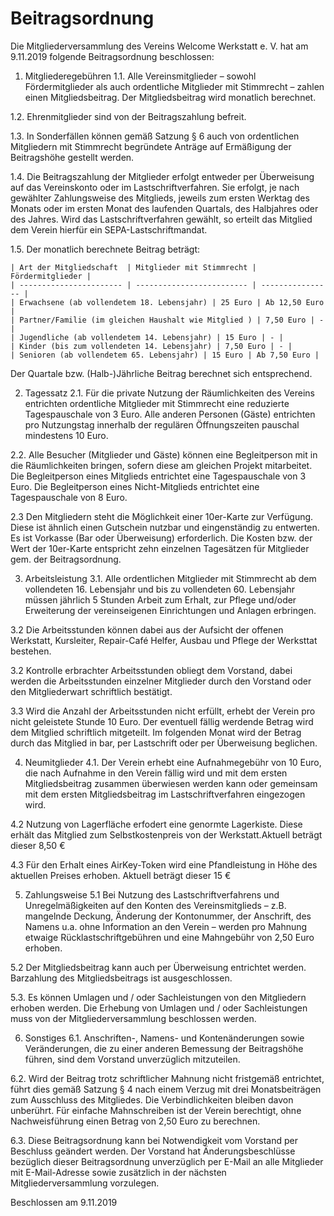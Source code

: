 # Beitragsordnung

Die Mitgliederversammlung des Vereins Welcome Werkstatt e. V. hat am 9.11.2019 folgende Beitragsordnung beschlossen:

1. Mitgliederegebühren
1.1. Alle Vereinsmitglieder – sowohl Fördermitglieder als auch ordentliche Mitglieder mit Stimmrecht – zahlen einen Mitgliedsbeitrag. Der Mitgliedsbeitrag wird monatlich berechnet.

1.2. Ehrenmitglieder sind von der Beitragszahlung befreit. 

1.3. In Sonderfällen können gemäß Satzung § 6 auch von ordentlichen Mitgliedern mit Stimmrecht begründete Anträge auf Ermäßigung der Beitragshöhe gestellt werden.

1.4. Die Beitragszahlung der Mitglieder erfolgt entweder per Überweisung auf das Vereinskonto oder im Lastschriftverfahren. Sie erfolgt, je nach gewählter Zahlungsweise des Mitglieds, jeweils zum ersten Werktag des Monats oder im ersten Monat des laufenden Quartals, des Halbjahres oder des Jahres. Wird das Lastschriftverfahren gewählt, so erteilt das Mitglied dem Verein hierfür ein SEPA-Lastschriftmandat.

1.5. Der monatlich berechnete Beitrag beträgt:

    | Art der Mitgliedschaft  | Mitglieder mit Stimmrecht | Fördermitglieder |
    | ----------------------- | ------------------------- | ---------------- |
    | Erwachsene (ab vollendetem 18. Lebensjahr) | 25 Euro | Ab 12,50 Euro |
    | Partner/Familie (im gleichen Haushalt wie Mitglied ) | 7,50 Euro | - |
    | Jugendliche (ab vollendetem 14. Lebensjahr) | 15 Euro | - |
    | Kinder (bis zum vollendeten 14. Lebensjahr) | 7,50 Euro | - |
    | Senioren (ab vollendetem 65. Lebensjahr) | 15 Euro | Ab 7,50 Euro |

Der Quartale bzw. (Halb-)Jährliche Beitrag berechnet sich entsprechend.


2. Tagessatz
2.1. Für die private Nutzung der Räumlichkeiten des Vereins entrichten ordentliche Mitglieder mit Stimmrecht eine reduzierte Tagespauschale von 3 Euro. Alle anderen Personen (Gäste) entrichten pro Nutzungstag innerhalb der regulären Öffnungszeiten pauschal mindestens 10 Euro.

2.2. Alle Besucher (Mitglieder und Gäste) können eine Begleitperson mit in die Räumlichkeiten bringen, sofern diese am gleichen Projekt mitarbeitet. Die Begleitperson eines Mitglieds entrichtet eine Tagespauschale von 3 Euro. Die Begleitperson eines Nicht-Mitglieds entrichtet eine Tagespauschale von 8 Euro.

2.3 Den Mitgliedern steht die Möglichkeit einer 10er-Karte zur Verfügung. Diese ist ähnlich einen Gutschein nutzbar und eingenständig zu entwerten. Es ist Vorkasse (Bar oder Überweisung) erforderlich. Die Kosten bzw. der Wert der 10er-Karte entspricht zehn einzelnen Tagesätzen für Mitglieder gem. der Beitragsordnung.


3. Arbeitsleistung
3.1. Alle ordentlichen Mitglieder mit Stimmrecht ab dem vollendeten 16. Lebensjahr und bis zu vollendeten 60. Lebensjahr müssen jährlich 5 Stunden Arbeit zum Erhalt, zur Pflege und/oder Erweiterung der vereinseigenen Einrichtungen und Anlagen erbringen. 

3.2 Die Arbeitsstunden können dabei aus der Aufsicht der offenen Werkstatt, Kursleiter, Repair-Café Helfer, Ausbau und Pflege der Werksttat bestehen. 

3.2 Kontrolle erbrachter Arbeitsstunden obliegt dem Vorstand, dabei werden die Arbeitsstunden einzelner Mitglieder durch den Vorstand oder den Mitgliederwart schriftlich bestätigt.

3.3 Wird die Anzahl der Arbeitsstunden nicht erfüllt, erhebt der Verein pro nicht geleistete Stunde 10 Euro. Der eventuell fällig werdende Betrag wird dem Mitglied schriftlich mitgeteilt. Im folgenden Monat wird der Betrag durch das Mitglied in bar, per Lastschrift oder per Überweisung beglichen.


4. Neumitglieder
4.1. Der Verein erhebt eine Aufnahmegebühr von 10 Euro, die nach Aufnahme in den Verein fällig wird und mit dem ersten Mitgliedsbeitrag zusammen überwiesen werden kann oder gemeinsam mit dem ersten Mitgliedsbeitrag im Lastschriftverfahren eingezogen wird.

4.2 Nutzung von Lagerfläche erfodert eine genormte Lagerkiste. Diese erhält das Mitglied zum Selbstkostenpreis von der Werkstatt.Aktuell beträgt dieser 8,50 € 

4.3 Für den Erhalt eines AirKey-Token wird eine Pfandleistung in Höhe des aktuellen Preises erhoben. Aktuell beträgt dieser 15 €


5. Zahlungsweise
5.1 Bei Nutzung des Lastschriftverfahrens und Unregelmäßigkeiten auf den Konten des Vereinsmitglieds – z.B. mangelnde Deckung, Änderung der Kontonummer, der Anschrift, des Namens u.a. ohne Information an den Verein – werden pro Mahnung etwaige Rücklastschriftgebühren und eine Mahngebühr von 2,50 Euro erhoben.

5.2 Der Mitgliedsbeitrag kann auch per Überweisung entrichtet werden. Barzahlung des Mitgliedsbeitrags ist ausgeschlossen. 

5.3. Es können Umlagen und / oder Sachleistungen von den Mitgliedern erhoben werden. Die Erhebung von Umlagen und / oder Sachleistungen muss von der Mitgliederversammlung beschlossen werden.


6. Sonstiges
6.1. Anschriften-, Namens- und Kontenänderungen sowie Veränderungen, die zu einer anderen Bemessung der Beitragshöhe führen, sind dem Vorstand unverzüglich mitzuteilen.

6.2. Wird der Beitrag trotz schriftlicher Mahnung nicht fristgemäß entrichtet, führt dies gemäß Satzung § 4 nach einem Verzug mit drei Monatsbeiträgen zum Ausschluss des Mitgliedes. Die Verbindlichkeiten bleiben davon unberührt. Für einfache Mahnschreiben ist der Verein berechtigt, ohne Nachweisführung einen Betrag von 2,50 Euro zu berechnen.

6.3. Diese Beitragsordnung kann bei Notwendigkeit vom Vorstand per Beschluss geändert werden. Der Vorstand hat Änderungsbeschlüsse bezüglich dieser Beitragsordnung unverzüglich per E-Mail an alle Mitglieder mit E-Mail-Adresse sowie zusätzlich in der nächsten Mitgliederversammlung vorzulegen.


Beschlossen am 9.11.2019
